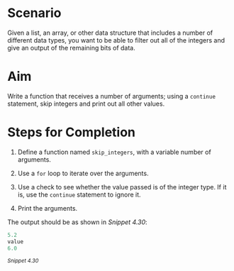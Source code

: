 # Scenario

Given a list, an array, or other data structure that includes a number of different data types, you want to be able to filter out all of the integers and give an output of the remaining bits of data.

# Aim

Write a function that receives a number of arguments; using a `continue` statement, skip integers and print out all other values.

# Steps for Completion

1. Define a function named `skip_integers`, with a variable number of arguments.

2. Use a `for` loop to iterate over the arguments.

3. Use a check to see whether the value passed is of the integer type. If it is, use the `continue` statement to ignore it.

4. Print the arguments.

The output should be as shown in _Snippet 4.30_:

```python
5.2
value
6.0
```

<sup>_Snippet 4.30_</sup>
